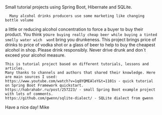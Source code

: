    Small tutorial projects using Spring Boot, Hibernate and SQLite. 
   
      Many alcohol drinks producers use some marketing like changing bottle volume 
   a little or reducing alcohol concentration to force a buyer to buy their product. 
   You think you`re buying really cheap beer while buying a tinted smelly water wich 
   won`t bring you drunkeness. This project brings price of drinks to price of vodka 
   shot or a glass of beer to help to buy the cheapest alcohol in shop. Please drink 
   responsibly. Never drive drunk and don`t exceed your alcohol measure.


    This is tutorial project based on different tutorials, lessons and articles. 
    Many thanks to channels and authors that shared their knowledge. Here are main sources I used: 
    https://www.youtube.com/watch?v=1q8YQMEAleY&t=1101s - quick tutorial on Spring Boot Framework quickstart.
    https://habrahabr.ru/post/257223/ - small Spring Boot example project with lots of comments.
    https://github.com/gwenn/sqlite-dialect/ - SQLite dialect from gwenn
  
  Have a nice day!
  Mike
